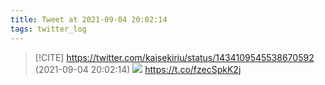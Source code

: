```yaml
---
title: Tweet at 2021-09-04 20:02:14
tags: twitter_log
---
```


> [!CITE] https://twitter.com/kaisekiriu/status/1434109545538670592 (2021-09-04 20:02:14)
> ![](https://twitter.com/kaisekiriu/status/1434109545538670592)
> https://t.co/fzecSpkK2j

